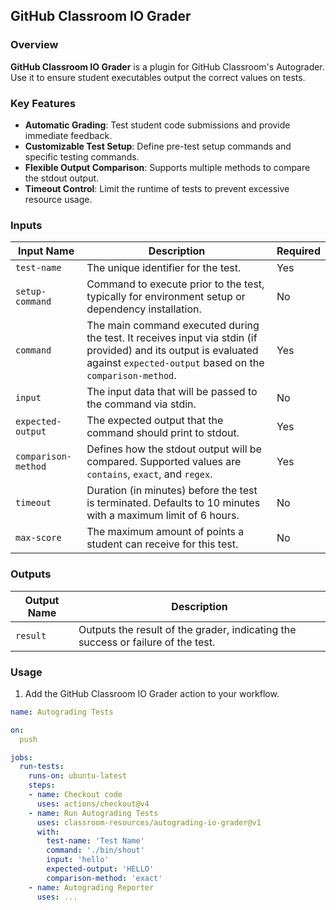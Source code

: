 ## GitHub Classroom IO Grader

### Overview
**GitHub Classroom IO Grader** is a plugin for GitHub Classroom's Autograder. Use it to ensure student executables output the correct values on tests.

### Key Features
- **Automatic Grading**: Test student code submissions and provide immediate feedback.
- **Customizable Test Setup**: Define pre-test setup commands and specific testing commands.
- **Flexible Output Comparison**: Supports multiple methods to compare the stdout output.
- **Timeout Control**: Limit the runtime of tests to prevent excessive resource usage.

### Inputs

| Input Name | Description | Required |
|------------|-------------|----------|
| `test-name` | The unique identifier for the test. | Yes |
| `setup-command` | Command to execute prior to the test, typically for environment setup or dependency installation.| No |
| `command` | The main command executed during the test. It receives input via stdin (if provided) and its output is evaluated against `expected-output` based on the `comparison-method`. | Yes |
| `input` | The input data that will be passed to the command via stdin. | No |
| `expected-output` | The expected output that the command should print to stdout. | Yes |
| `comparison-method` | Defines how the stdout output will be compared. Supported values are `contains`, `exact`, and `regex`. | Yes |
| `timeout` | Duration (in minutes) before the test is terminated. Defaults to 10 minutes with a maximum limit of 6 hours.| No |
| `max-score` | The maximum amount of points a student can receive for this test.| No |


### Outputs

| Output Name | Description |
|-------------|-------------|
| `result` | Outputs the result of the grader, indicating the success or failure of the test. |

### Usage

1. Add the GitHub Classroom IO Grader action to your workflow.

```yaml
name: Autograding Tests

on:
  push

jobs:
  run-tests:
    runs-on: ubuntu-latest
    steps:
    - name: Checkout code
      uses: actions/checkout@v4
    - name: Run Autograding Tests
      uses: classroom-resources/autograding-io-grader@v1
      with:
        test-name: 'Test Name'
        command: './bin/shout'
        input: 'hello'
        expected-output: 'HELLO'
        comparison-method: 'exact'
    - name: Autograding Reporter
      uses: ...
